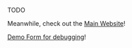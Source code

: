 TODO

Meanwhile, check out the [Main Website](http://iqcaptcha.us.to)!

[Demo Form for debugging](http://iqcaptcha.us.to/repo/demo.html)!
